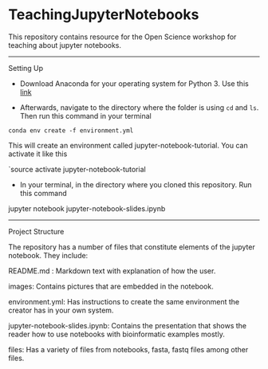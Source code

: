 # TeachingJupyterNotebooks

This repository contains resource for the Open Science workshop for teaching about jupyter
notebooks. 

---

Setting Up

* Download Anaconda for your operating system for Python 3. Use this [link]()

* Afterwards, navigate to the directory where the folder is using `cd` and `ls`. Then
run this command in your terminal 

`conda env create -f environment.yml`

This will create an environment called jupyter-notebook-tutorial. You can activate it 
like this

`source activate jupyter-notebook-tutorial

* In your terminal, in the directory where you cloned this repository. Run this command

jupyter notebook jupyter-notebook-slides.ipynb

---

Project Structure

The repository has a number of files that constitute elements of the jupyter notebook. 
They include:

README.md : Markdown text with explanation of how the user. 
			
images: Contains pictures that are embedded in the notebook.

environment.yml: Has instructions to create the same environment the creator has in your
own system.
			
jupyter-notebook-slides.ipynb: Contains the presentation that shows the reader how to use
notebooks with bioinformatic examples mostly.

files: Has a variety of files from notebooks, fasta, fastq files among other files.


